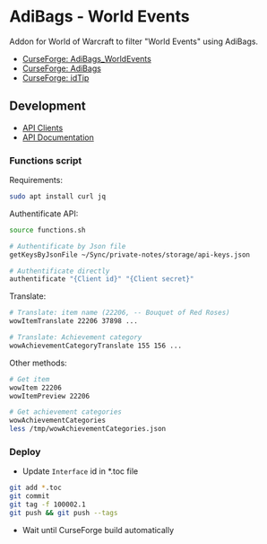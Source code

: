 # AdiBags - World Events

Addon for World of Warcraft to filter "World Events" using AdiBags.

* [CurseForge: AdiBags_WorldEvents](https://www.curseforge.com/wow/addons/adibags-world-events)
* [CurseForge: AdiBags](https://www.curseforge.com/wow/addons/adibags)
* [CurseForge: idTip](https://www.curseforge.com/wow/addons/idTip)

## Development

* [API Clients](https://develop.battle.net/access/clients)
* [API Documentation](https://develop.battle.net/documentation/world-of-warcraft/game-data-apis)

### Functions script

Requirements:

```bash
sudo apt install curl jq
```

Authentificate API:

```bash
source functions.sh

# Authentificate by Json file
getKeysByJsonFile ~/Sync/private-notes/storage/api-keys.json

# Authentificate directly
authentificate "{Client id}" "{Client secret}"
```

Translate:

```bash
# Translate: item name (22206, -- Bouquet of Red Roses)
wowItemTranslate 22206 37898 ...

# Translate: Achievement category
wowAchievementCategoryTranslate 155 156 ...
```

Other methods:

```bash
# Get item
wowItem 22206
wowItemPreview 22206

# Get achievement categories
wowAchievementCategories
less /tmp/wowAchievementCategories.json
```

### Deploy

* Update `Interface` id in *.toc file

```bash
git add *.toc
git commit
git tag -f 100002.1
git push && git push --tags
```

* Wait until CurseForge build automatically
